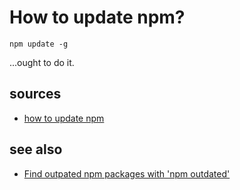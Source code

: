 ﻿# How to update npm?

	npm update -g

...ought to do it.


## sources

- [how to update npm](https://www.geeksforgeeks.org/how-to-update-npm/)

## see also

- [Find outpated npm packages with 'npm outdated'](find_outdated_packages.md)
